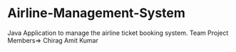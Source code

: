 # Airline-Management-System
Java Application to  manage the airline ticket booking system.
Team Project
Members=>
     Chirag
     Amit Kumar